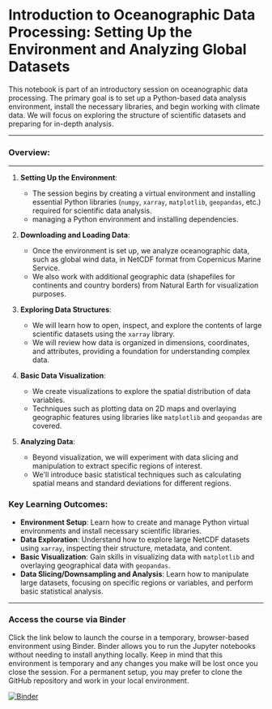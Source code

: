 # Introduction to Oceanographic Data Processing: Setting Up the Environment and Analyzing Global Datasets

This notebook is part of an introductory session on oceanographic data processing. The primary goal is to set up a Python-based data analysis environment, install the necessary libraries, and begin working with climate data. We will focus on exploring the structure of scientific datasets and preparing for in-depth analysis.

----
### Overview:
-----
1. **Setting Up the Environment**: 
   - The session begins by creating a virtual environment and installing essential Python libraries (`numpy`, `xarray`, `matplotlib`, `geopandas`, etc.) required for scientific data analysis.
   - managing a Python environment and installing dependencies.

2. **Downloading and Loading Data**: 
   - Once the environment is set up, we analyze oceanographic data, such as global wind data, in NetCDF format from Copernicus Marine Service.
   - We also work with additional geographic data (shapefiles for continents and country borders) from Natural Earth for visualization purposes.

3. **Exploring Data Structures**: 
   - We will learn how to open, inspect, and explore the contents of large scientific datasets using the `xarray` library.
   - We will review how data is organized in dimensions, coordinates, and attributes, providing a foundation for understanding complex data.

4. **Basic Data Visualization**: 
   - We create visualizations to explore the spatial distribution of data variables.
   - Techniques such as plotting data on 2D maps and overlaying geographic features using libraries like `matplotlib` and `geopandas` are covered.

5. **Analyzing Data**: 
   - Beyond visualization, we will experiment with data slicing and manipulation to extract specific regions of interest.
   - We'll introduce basic statistical techniques such as calculating spatial means and standard deviations for different regions.

### Key Learning Outcomes:

- **Environment Setup**: Learn how to create and manage Python virtual environments and install necessary scientific libraries.
- **Data Exploration**: Understand how to explore large NetCDF datasets using `xarray`, inspecting their structure, metadata, and content.
- **Basic Visualization**: Gain skills in visualizing data with `matplotlib` and overlaying geographical data with `geopandas`.
- **Data Slicing/Downsampling and Analysis**: Learn how to manipulate large datasets, focusing on specific regions or variables, and perform basic statistical analysis.

---

### Access the course via Binder

Click the link below to launch the course in a temporary, browser-based environment using Binder. Binder allows you to run the Jupyter notebooks without needing to install anything locally. Keep in mind that this environment is temporary and any changes you make will be lost once you close the session. For a permanent setup, you may prefer to clone the GitHub repository and work in your local environment.

[![Binder](https://mybinder.org/badge_logo.svg)](https://mybinder.org/v2/gh/STEMJulesCoast/OceanographicDataProcessingCourse/main?filepath=Session1_IntroductionAndSetup/session_1_notebook.ipynb)

